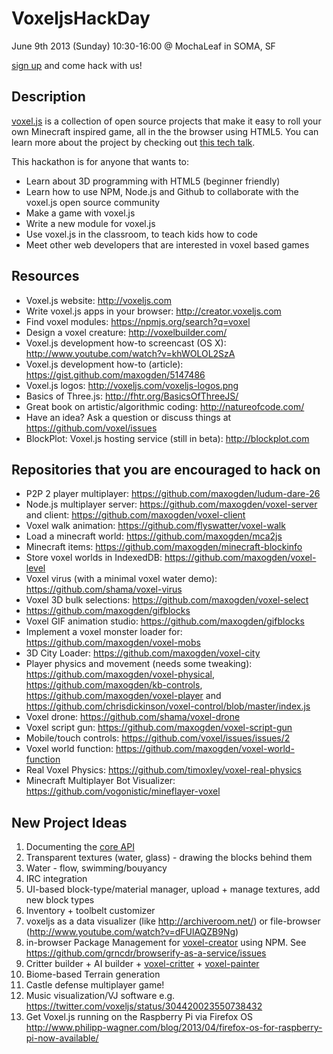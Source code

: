 VoxeljsHackDay
==============

June 9th 2013 (Sunday) 10:30-16:00 @ MochaLeaf in SOMA, SF

[sign up](http://voxeljs.eventbrite.com/) and come hack with us!

## Description

[voxel.js](http://voxeljs.com/) is a collection of open source projects that make it easy to roll your own Minecraft inspired game, all in the the browser using HTML5. You can learn more about the project by checking out [this tech talk](https://www.youtube.com/watch?f&v=8gM3xMObEz4).

This hackathon is for anyone that wants to:

- Learn about 3D programming with HTML5 (beginner friendly)
- Learn how to use NPM, Node.js and Github to collaborate with the voxel.js open source community
- Make a game with voxel.js
- Write a new module for voxel.js
- Use voxel.js in the classroom, to teach kids how to code
- Meet other web developers that are interested in voxel based games

## Resources

- Voxel.js website: http://voxeljs.com
- Write voxel.js apps in your browser: http://creator.voxeljs.com
- Find voxel modules: https://npmjs.org/search?q=voxel
- Design a voxel creature: http://voxelbuilder.com/
- Voxel.js development how-to screencast (OS X): http://www.youtube.com/watch?v=khWOLOL2SzA
- Voxel.js development how-to (article): https://gist.github.com/maxogden/5147486
- Voxel.js logos: http://voxeljs.com/voxeljs-logos.png
- Basics of Three.js: http://fhtr.org/BasicsOfThreeJS/
- Great book on artistic/algorithmic coding: http://natureofcode.com/
- Have an idea? Ask a question or discuss things at https://github.com/voxel/issues
- BlockPlot: Voxel.js hosting service (still in beta): http://blockplot.com

## Repositories that you are encouraged to hack on

- P2P 2 player multiplayer: https://github.com/maxogden/ludum-dare-26
- Node.js multiplayer server: https://github.com/maxogden/voxel-server and client: https://github.com/maxogden/voxel-client
- Voxel walk animation: https://github.com/flyswatter/voxel-walk
- Load a minecraft world: https://github.com/maxogden/mca2js
- Minecraft items: https://github.com/maxogden/minecraft-blockinfo
- Store voxel worlds in IndexedDB: https://github.com/maxogden/voxel-level
- Voxel virus (with a minimal voxel water demo): https://github.com/shama/voxel-virus
- Voxel 3D bulk selections: https://github.com/maxogden/voxel-select
- https://github.com/maxogden/gifblocks
- Voxel GIF animation studio: https://github.com/maxogden/gifblocks
- Implement a voxel monster loader for: https://github.com/maxogden/voxel-mobs
- 3D City Loader: https://github.com/maxogden/voxel-city
- Player physics and movement (needs some tweaking): https://github.com/maxogden/voxel-physical, https://github.com/maxogden/kb-controls, https://github.com/maxogden/voxel-player and https://github.com/chrisdickinson/voxel-control/blob/master/index.js
- Voxel drone: https://github.com/shama/voxel-drone
- Voxel script gun: https://github.com/maxogden/voxel-script-gun
- Mobile/touch controls: https://github.com/voxel/issues/issues/2
- Voxel world function: https://github.com/maxogden/voxel-world-function
- Real Voxel Physics: https://github.com/timoxley/voxel-real-physics
- Minecraft Multiplayer Bot Visualizer: https://github.com/vogonistic/mineflayer-voxel

## New Project Ideas

1. Documenting the [core API](https://github.com/maxogden/voxel-engine#api)
2. Transparent textures (water, glass) - drawing the blocks behind them
3. Water - flow, swimming/bouyancy
4. IRC integration
5. UI-based block-type/material manager, upload + manage textures, add new block types
6. Inventory + toolbelt customizer
7. voxeljs as a data visualizer (like http://archiveroom.net/) or file-browser (http://www.youtube.com/watch?v=dFUlAQZB9Ng)
8. in-browser Package Management for [voxel-creator](http://voxel-creator.jit.su/) using NPM. See https://github.com/grncdr/browserify-as-a-service/issues
9. Critter builder + AI builder + [voxel-critter](https://github.com/shama/voxel-critter) + [voxel-painter](https://github.com/maxogden/voxel-painter)
10. Biome-based Terrain generation
11. Castle defense multiplayer game!
12. Music visualization/VJ software e.g. https://twitter.com/voxeljs/status/304420023550738432
13. Get Voxel.js running on the Raspberry Pi via Firefox OS http://www.philipp-wagner.com/blog/2013/04/firefox-os-for-raspberry-pi-now-available/

